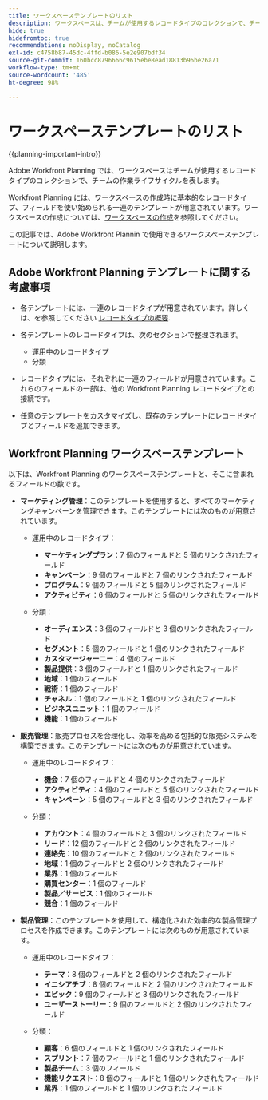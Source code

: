 ```yaml
---
title: ワークスペーステンプレートのリスト
description: ワークスペースは、チームが使用するレコードタイプのコレクションで、チームの作業ライフサイクルを表します。Adobe Workfront Planning には、ワークスペースの作成時に基本的なレコードタイプ、フィールドを使い始められる一連のテンプレートが用意されています。
hide: true
hidefromtoc: true
recommendations: noDisplay, noCatalog
exl-id: c4758b87-45dc-4ffd-b086-5e2e907bdf34
source-git-commit: 160bcc8796666c9615ebe8ead18813b96be26a71
workflow-type: tm+mt
source-wordcount: '485'
ht-degree: 98%

---
```


<!--update the metadata with real information when making this available in TOC and in the left nav:
---
title: List of available workspace templates
description: You can use templates to create workspaces. This article provides a list of available workspace templates
hidefromtoc: yes
hide: yes
author: Alina
feature: Work Management
role: User
---

-->

# ワークスペーステンプレートのリスト

{{planning-important-intro}}

Adobe Workfront Planning では、ワークスペースはチームが使用するレコードタイプのコレクションで、チームの作業ライフサイクルを表します。

Workfront Planning には、ワークスペースの作成時に基本的なレコードタイプ、フィールドを使い始められる一連のテンプレートが用意されています。ワークスペースの作成については、[ワークスペースの作成](/help/quicksilver/planning/architecture/create-workspaces.md)を参照してください。

この記事では、Adobe Workfront Plannin で使用できるワークスペーステンプレートについて説明します。

## Adobe Workfront Planning テンプレートに関する考慮事項

* 各テンプレートには、一連のレコードタイプが用意されています。詳しくは、を参照してください [レコードタイプの概要](/help/quicksilver/planning/architecture/overview-of-record-types.md).
* 各テンプレートのレコードタイプは、次のセクションで整理されます。

   * 運用中のレコードタイプ
   * 分類
* レコードタイプには、それぞれに一連のフィールドが用意されています。これらのフィールドの一部は、他の Workfront Planning レコードタイプとの接続です。
* 任意のテンプレートをカスタマイズし、既存のテンプレートにレコードタイプとフィールドを追加できます。

<!-- I modeled this article by the "List of available Blueprints" and that articles does not have an Access area

## Access requirements

You must have the following: 

<table style="table-layout:auto">
 <col>
 </col>
 <col>
 </col>
 <tbody>
  <tr>
   <td role="rowheader"><p>Adobe Workfront plan*</p></td>
   <td>
<p>Any</p>
<!--the above is only for closed beta; when going to GA - activate the following plans:    
<p>Current plan: Prime and Ultimate</p>
<p>Legacy plan: Enterprise</p>->
   </td>
  </tr>
  <tr>
   <td role="rowheader"><p>Adobe Workfront license*</p></td>
   <td>
   <p>Any</p> 
  <p>For more information, see <a href="../../administration-and-setup/add-users/access-levels-and-object-permissions/wf-licenses.md" class="MCXref xref">Adobe Workfront licenses overview</a>.</p> </td>
  </tr>
  <tr>
   <td role="rowheader"><p>Product</p></td>
   <td>
   <p> Adobe Workfront</p> </td>
  </tr>
  <tr>
   <td role="rowheader">Access level*</td>
   <td> <p>Any</p>  
</td>
  </tr>
<tr>
   <td role="rowheader">Layout template</td>
   <td> <p>Your system administrator must add the Planning area in your layout template. </p>  
</td>
  </tr>
 </tbody>
</table>

>[!NOTE]
>
>*If you don't have access, ask your Workfront administrator if they set additional restrictions in your access level. For information on how a Workfront administrator can change your access level, see [Create or modify custom access levels](/help/quicksilver/administration-and-setup/add-users/configure-and-grant-access/create-modify-access-levels.md).

-->

## Workfront Planning ワークスペーステンプレート

以下は、Workfront Planning のワークスペーステンプレートと、そこに含まれるフィールドの数です。

* **マーケティング管理**：このテンプレートを使用すると、すべてのマーケティングキャンペーンを管理できます。このテンプレートには次のものが用意されています。

   * 運用中のレコードタイプ：

      * **マーケティングプラン**：7 個のフィールドと 5 個のリンクされたフィールド
      * **キャンペーン**：9 個のフィールドと 7 個のリンクされたフィールド
      * **プログラム**：9 個のフィールドと 5 個のリンクされたフィールド
      * **アクティビティ**：6 個のフィールドと 5 個のリンクされたフィールド
   * 分類：
      * **オーディエンス**：3 個のフィールドと 3 個のリンクされたフィールド
      * **セグメント**：5 個のフィールドと 1 個のリンクされたフィールド
      * **カスタマージャーニー**：4 個のフィールド
      * **製品提供**：3 個のフィールドと 1 個のリンクされたフィールド
      * **地域**：1 個のフィールド
      * **戦術**：1 個のフィールド
      * **チャネル**：1 個のフィールドと 1 個のリンクされたフィールド
      * **ビジネスユニット**：1 個のフィールド
      * **機能**：1 個のフィールド

* **販売管理**：販売プロセスを合理化し、効率を高める包括的な販売システムを構築できます。このテンプレートには次のものが用意されています。

   * 運用中のレコードタイプ：

      * **機会**：7 個のフィールドと 4 個のリンクされたフィールド
      * **アクティビティ**：4 個のフィールドと 5 個のリンクされたフィールド
      * **キャンペーン**：5 個のフィールドと 3 個のリンクされたフィールド
   * 分類：
      * **アカウント**：4 個のフィールドと 3 個のリンクされたフィールド
      * **リード**：12 個のフィールドと 2 個のリンクされたフィールド
      * **連絡先**：10 個のフィールドと 2 個のリンクされたフィールド
      * **地域**：1 個のフィールドと 2 個のリンクされたフィールド
      * **業界**：1 個のフィールド
      * **購買センター**：1 個のフィールド
      * **製品／サービス**：1 個のフィールド
      * **競合**：1 個のフィールド

* **製品管理**：このテンプレートを使用して、構造化された効率的な製品管理プロセスを作成できます。このテンプレートには次のものが用意されています。

   * 運用中のレコードタイプ：

      * **テーマ**：8 個のフィールドと 2 個のリンクされたフィールド
      * **イニシアチブ**：8 個のフィールドと 2 個のリンクされたフィールド
      * **エピック**：9 個のフィールドと 3 個のリンクされたフィールド
      * **ユーザーストーリー**：9 個のフィールドと 2 個のリンクされたフィールド

   * 分類：

      * **顧客**：6 個のフィールドと 1 個のリンクされたフィールド
      * **スプリント**：7 個のフィールドと 1 個のリンクされたフィールド
      * **製品チーム**：3 個のフィールド
      * **機能リクエスト**：8 個のフィールドと 1 個のリンクされたフィールド
      * **業界**：1 個のフィールドと 1 個のリンクされたフィールド
